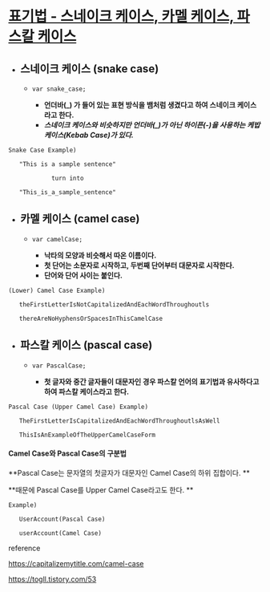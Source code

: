 # **<u>표기법 - 스네이크 케이스, 카멜 케이스, 파스칼 케이스</u>**



* ## **스네이크 케이스 (snake case)**

  * ```
    var snake_case;
    ```

    * **언더바(_) 가 들어 있는 표현 방식을 뱀처럼 생겼다고 하여 스네이크 케이스라고 한다.**
    * ***스네이크 케이스와 비슷하지만 언더바(_)가 아닌 하이픈(-)을 사용하는 케밥 케이스(Kebab Case)가 있다.***



```
Snake Case Example)

​	"This is a sample sentence" 

			turn into

​	"This_is_a_sample_sentence"
```



* ## **카멜 케이스 (camel case)**

  * ```
    var camelCase;
    ```

    * **낙타의 모양과 비슷해서 따온 이름이다.**
    * **첫 단어는 소문자로 시작하고, 두번째 단어부터 대문자로 시작한다.**
    * **단어와 단어 사이는 붙인다.**



```
(Lower) Camel Case Example)

​	theFirstLetterIsNotCapitalizedAndEachWordThroughoutls

​	thereAreNoHyphensOrSpacesInThisCamelCase
```



* ## **파스칼 케이스 (pascal case)**

  * ```
    var PascalCase;
    ```

    * **첫 글자와 중간 글자들이 대문자인 경우 파스칼 언어의 표기법과 유사하다고 하여 파스칼 케이스라고 한다.**



```
Pascal Case (Upper Camel Case) Example)

​	TheFirstLetterIsCapitalizedAndEachWordThroughoutlsAsWell

​	ThisIsAnExampleOfTheUpperCamelCaseForm
```





#### Camel Case와 Pascal Case의 구분법

**Pascal Case는 문자열의 첫글자가 대문자인 Camel Case의 하위 집합이다. **

**때문에 Pascal Case를 Upper Camel Case라고도 한다. **

```
Example)

​	UserAccount(Pascal Case)

​	userAccount(Camel Case)
```





reference

https://capitalizemytitle.com/camel-case

https://togll.tistory.com/53


